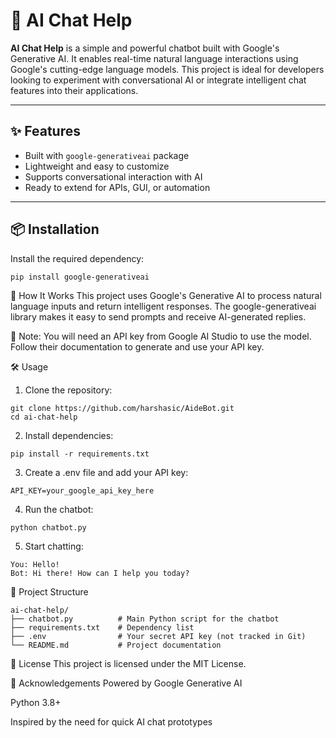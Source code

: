 # 🤖 AI Chat Help

**AI Chat Help** is a simple and powerful chatbot built with Google's Generative AI. It enables real-time natural language interactions using Google's cutting-edge language models. This project is ideal for developers looking to experiment with conversational AI or integrate intelligent chat features into their applications.

---

## ✨ Features

- Built with `google-generativeai` package
- Lightweight and easy to customize
- Supports conversational interaction with AI
- Ready to extend for APIs, GUI, or automation

---

## 📦 Installation

Install the required dependency:

```bash
pip install google-generativeai
```

🧠 How It Works
This project uses Google's Generative AI to process natural language inputs and return intelligent responses. The google-generativeai library makes it easy to send prompts and receive AI-generated replies.

🔑 Note: You will need an API key from Google AI Studio to use the model. Follow their documentation to generate and use your API key.


🛠 Usage
1. Clone the repository:
```
git clone https://github.com/harshasic/AideBot.git
cd ai-chat-help
```
2. Install dependencies:
```
pip install -r requirements.txt
```
3. Create a .env file and add your API key:
```
API_KEY=your_google_api_key_here
```
4. Run the chatbot:
```
python chatbot.py
```
5. Start chatting:
```
You: Hello!
Bot: Hi there! How can I help you today?
```
📁 Project Structure
```
ai-chat-help/
├── chatbot.py          # Main Python script for the chatbot
├── requirements.txt    # Dependency list
├── .env                # Your secret API key (not tracked in Git)
└── README.md           # Project documentation
```
📄 License
This project is licensed under the MIT License.

🙌 Acknowledgements
Powered by Google Generative AI

Python 3.8+

Inspired by the need for quick AI chat prototypes


